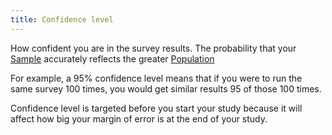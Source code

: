 ```yaml
---
title: Confidence level
---
```

How confident you are in the survey results.
The probability that your [Sample](danielesalvatore/data-analysts/prepare/sample.md) accurately reflects the greater [Population](danielesalvatore/data-analysts/prepare/population.md)

For example, a 95% confidence level means that if you were to run the same survey 100 times, you would get similar results 95 of those 100 times. 

Confidence level is targeted before you start your study because it will affect how big your margin of error is at the end of your study.